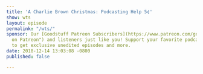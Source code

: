 ```yaml
---
title: 'A Charlie Brown Christmas: Podcasting Help 5¢'
show: wts
layout: episode
permalink: "/wts/"
sponsor: Our [Goodstuff Patreon Subscribers](https://www.patreon.com/goodstuff "Goodstuff
  on Patreon") and listeners just like you! Support your favorite podcasts directly
  to get exclusive unedited episodes and more.
date: 2018-12-14 13:03:08 -0800
published: false

---
```

